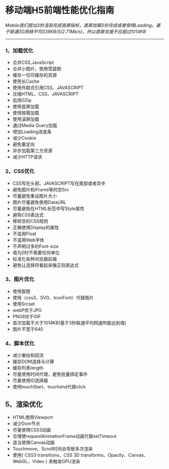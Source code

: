 # 移动端H5前端性能优化指南

*Mobile我们提出3秒渲染完成首屏指标，首屏加载3秒完成或者使用Loading。基于联通3G网络平均338KB/S(2.71Mb/s)，所以首屏支援不应超过1014KB*

<hr/>


### 1、加载优化

* 合并CSS,JavaScript
* 合并小图片，使用雪碧图
* 缓存一切可缓存的资源
* 使用长Cache
* 使用外联式引用CSS、JAVASCRIPT
* 压缩HTML、CSS、JAVASCRIPT
* 启用GZip
* 使用首屏加载
* 使用按需加载
* 使用滚屏加载
* 通过Media Query加载
* 增加Loading进度条
* 减少Cookie
* 避免重定向
* 异步加载第三方资源
* 减少HTTP请求

### 2、CSS优化

* CSS写在头部、JAVASCRIPT写在尾部或者异步
* 避免图片和iFrame等的空Src
* 尽量避免重设图片大小
* 图片尽量避免使用DataURL
* 尽量避免在HTML标签中写Style属性
* 避免CSS表达式
* 移除空的CSS规则
* 正确使用Display的属性
* 不滥用Float
* 不滥用Web字体
* 不声明过多的Font-size
* 值为0时不需要任何单位
* 标准化各种浏览器前缀
* 避免让选择符看起来像正则表达式

### 3、图片优化

* 使用智图
* 使用（css3、SVG、IconFont）代替图片
* 使用Srcset
* webP优于JPG
* PNG8优于GIF
* 首次加载不大于1014KB(基于3秒联通平均网速所能达到值)
* 图片不宽于640

### 4、脚本优化

* 减少重绘和回流
* 缓存DOM选择与计算
* 缓存列表length
* 尽量使用时间代理，避免批量绑定事件
* 尽量使用ID选择器
* 使用touchStart、touchend代替click

## 5、渲染优化

* HTML使用Viewport
* 减少Dom节点
* 尽量使用CSS3动画
* 合理使requestAnimationFrame动画代替setTimeout
* 适当使用Canvas动画
* Touchmove、Scroll时间会导致多次渲染
* 使用{ CSS3 transitions、CSS 3D transforms、Opacity、Canvas、WebGL、Video } 来触发GPU渲染
